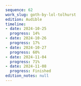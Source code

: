 ```yaml
---
sequence: 62
work_slug: goth-by-lol-tolhurst
edition: Audible
timeline:
- date: 2024-10-25
  progress: 14%
- date: 2024-10-26
  progress: 17%
- date: 2024-10-27
  progress: 60%
- date: 2024-11-04
  progress: 71%
- date: 2024-11-08
  progress: Finished
edition_notes: null
---
```


